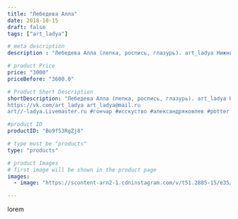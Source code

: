```yaml
---
title: "Лебедева Алла"
date: 2018-10-15
draft: false
tags: ["art_ladya"]

# meta description
description : "Лебедева Алла (лепка, роспись, глазурь). art_ladya Нижний Новгород \"Арт Ладья\" Гончарная мастерская в Нижнем Новгороде. Изготовление керамики и мастер//-класс"

# product Price
price: "3000"
priceBefore: "3600.0"

# Product Short Description
shortDescription: "Лебедева Алла (лепка, роспись, глазурь). art_ladya Нижний Новгород \"Арт Ладья\" Гончарная мастерская в Нижнем Новгороде. Изготовление керамики и мастер//-классы по обучению. 
https://vk.com/art_ladya art_ladya@mail.ru 
art//-ladya.Livemaster.ru #гончар #исскуство #александряковлев #potter #новыеворота #керамикаручнаяработа #гончарнаямастерская #керамиканазаказ #handmade #посудаизглины #керамика #гончарнаяпосуда #эксклюзивнаякерамика #dishes #decor #ceramicar #nntoday #claygoods #фестиваль #earthenware #ceramic #design #историческаяреконструкция #мастеркласс #ceramicart #гончарныйкруг #clay #авторскаякерамика"

#product ID
productID: "Bo9f53RgZj8"

# type must be "products"
type: "products"

# product Images
# first image will be shown in the product page
images:
  - image: "https://scontent-arn2-1.cdninstagram.com/v/t51.2885-15/e35/43778482_1842396099217154_5144581200464632278_n.jpg?se=7&tp=1&_nc_ht=scontent-arn2-1.cdninstagram.com&_nc_cat=102&_nc_ohc=6h47uuuOdK8AX-rK-yQ&ccb=7-4&oh=e703b135fe6892b8055d6ceb2a7a2315&oe=60847B9E&_nc_sid=86f79a&ig_cache_key=MTg5MDgwNzczNDM2NzAwMDgyOA%3D%3D.2-ccb7-4"

---
```

lorem
